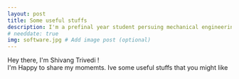 ```yaml
---
layout: post
title: Some useful stuffs
description: I'm a prefinal year student persuing mechanical engineering. # Add post description (optional)
# needdate: true
img: software.jpg # Add image post (optional)
---
```


Hey there, I'm Shivang Trivedi !  
I'm Happy to share my momemts.
Ive some useful stuffs that you might like

<!-- ![I and My friends]({{site.baseurl}}/assets/img/we-in-rest.jpg) -->